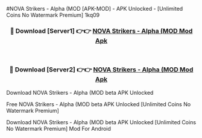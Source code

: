 #NOVA Strikers - Alpha (MOD [APK-MOD] - APK Unlocked - [Unlimited Coins No Watermark Premium] 1kq09



<div align="center">

<h3>🔴 Download [Server1] 👉👉 <a href="https://momento.my/?title=NOVA_Strikers_-_Alpha_(MOD">NOVA Strikers - Alpha (MOD Mod Apk</a></h3><br>

<h3>🔴 Download [Server2] 👉👉 <a href="https://momento.my/?title=NOVA_Strikers_-_Alpha_(MOD">NOVA Strikers - Alpha (MOD Mod Apk</a></h3>
</div>



Download NOVA Strikers - Alpha (MOD beta APK Unlocked

Free NOVA Strikers - Alpha (MOD beta APK Unlocked [Unlimited Coins No Watermark Premium]

Download NOVA Strikers - Alpha (MOD beta APK Unlocked [Unlimited Coins No Watermark Premium] Mod For Android
